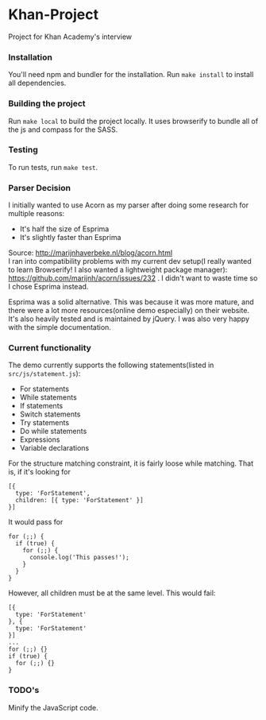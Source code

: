 # Khan-Project
Project for Khan Academy's interview

### Installation

You'll need npm and bundler for the installation. Run
`make install`
to install all dependencies.

### Building the project

Run `make local` to build the project locally.
It uses browserify to bundle all of the js and compass for the SASS.

### Testing

To run tests, run `make test`.

### Parser Decision

I initially wanted to use Acorn as my parser after doing some research for multiple reasons:
- It's half the size of Esprima
- It's slightly faster than Esprima

Source: http://marijnhaverbeke.nl/blog/acorn.html  
I ran into compatibility problems with my current dev setup(I really wanted to learn Browserify! I also wanted a lightweight package manager): https://github.com/marijnh/acorn/issues/232 . I didn't want to waste time so I chose Esprima instead.

Esprima was a solid alternative. This was because it was more mature, and there were a lot more resources(online demo especially) on their website. It's also heavily tested and is maintained by jQuery. I was also very happy with the simple documentation.


### Current functionality


The demo currently supports the following statements(listed in `src/js/statement.js`):
- For statements
- While statements
- If statements
- Switch statements
- Try statements
- Do while statements
- Expressions
- Variable declarations

For the structure matching constraint, it is fairly loose while matching. That is, if it's looking for
```
[{ 
  type: 'ForStatement', 
  children: [{ type: 'ForStatement' }] 
}]
```
It would pass for 
```
for (;;) {
  if (true) {
    for (;;) {
      console.log('This passes!');
    }
  }
}
```
However, all children must be at the same level. This would fail:
```
[{
  type: 'ForStatement'
}, {
  type: 'ForStatement'
}]
...
for (;;) {}
if (true) {
  for (;;) {}
}
```

### TODO's

Minify the JavaScript code.
